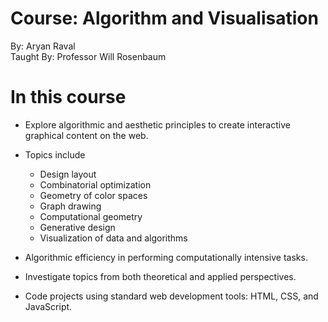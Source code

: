 # Course: Algorithm and Visualisation

By: Aryan Raval
<br>
Taught By: Professor Will Rosenbaum

# In this course
 - Explore algorithmic and aesthetic principles to create interactive graphical content on the web.

 - Topics include 
   - Design layout
   - Combinatorial optimization
   - Geometry of color spaces
   - Graph drawing
   - Computational geometry
   - Generative design
   - Visualization of data and algorithms 

 - Algorithmic efficiency in performing computationally intensive tasks. 
 - Investigate topics from both theoretical and applied perspectives. 
 - Code projects using standard web development tools: HTML, CSS, and JavaScript.



 